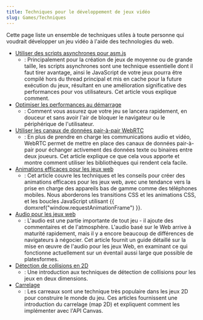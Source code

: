 ```yaml
---
title: Techniques pour le développement de jeux vidéo
slug: Games/Techniques
---
```


Cette page liste un ensemble de techniques utiles à toute personne qui voudrait développer un jeu vidéo à l'aide des technologies du web.

- [Utiliser des scripts asynchrones pour asm.js](/fr/docs/Games/Techniques/Async_scripts)
  - : Principalement pour la création de jeux de moyenne ou de grande taille, les scripts asynchrones sont une technique essentielle dont il faut tirer avantage, ainsi le JavaScript de votre jeux pourra être compilé hors du thread principal et mis en cache pour la future exécution du jeux, résultant en une amélioration significative des performances pour vos utilisateurs. Cet article vous explique comment.
- [Optimiser les performances au démarrage](/fr/docs/Web/Apps/Fundamentals/Performance/Optimizing_startup_performance)
  - : Comment vous assurez que votre jeu se lancera rapidement, en douceur et sans avoir l'air de bloquer le navigateur ou le périphérique de l'utilisateur.
- [Utiliser les canaux de données pair-à-pair WebRTC](/fr/docs/Games/Techniques/WebRTC_data_channels)
  - : En plus de prendre en charge les communications audio et vidéo, WebRTC permet de mettre en place des canaux de données pair-à-pair pour échanger activement des données texte ou binaires entre deux joueurs. Cet article explique ce que cela vous apporte et montre comment utiliser les bibliothèques qui rendent cela facile.
- [Animations efficaces pour les jeux web](/fr/docs/Games/Techniques)
  - : Cet article couvre les techniques et les conseils pour créer des animations efficaces pour les jeux web, avec une tendance vers la prise en charge des appareils bas de gamme comme des téléphones mobiles. Nous aborderons les transitions CSS et les animations CSS, et les boucles JavaScript utilisant {{ domxref("window.requestAnimationFrame") }}.
- [Audio pour les jeux web](/fr/docs/Games/Techniques/Audio_for_Web_Games)
  - : L'audio est une partie importante de tout jeu - il ajoute des commentaires et de l'atmosphère. L'audio basé sur le Web arrive à maturité rapidement, mais il y a encore beaucoup de différences de navigateurs à négocier. Cet article fournit un guide détaillé sur la mise en œuvre de l'audio pour les jeux Web, en examinant ce qui fonctionne actuellement sur un éventail aussi large que possible de platesformes.
- [Détection de collisions en 2D](/fr/docs/Games/Techniques/2D_collision_detection)
  - : Une introduction aux techniques de détection de collisions pour les jeux en deux dimensions.
- [Carrelage](/fr/docs/Games/Techniques/Tilemaps)
  - : Les carreaux sont une technique très populaire dans les jeux 2D pour construire le monde du jeu. Ces articles fournissent une introduction du carrelage (map 2D) et expliquent comment les implémenter avec l'API Canvas.
